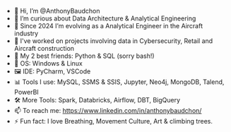 - 👋 Hi, I’m @AnthonyBaudchon
- 👀 I’m curious about Data Architecture & Analytical Engineering
- 🌱 Since 2024 I’m evolving as a Analytical Engineer in the Aircraft industry
- 💞️ I've worked on projects involving data in Cybersecurity, Retail and Aircraft construction
- 🐸 My 2 best friends: Python & SQL (sorry bash!)
- 💾 OS: Windows & Linux
- 🖼️ IDE: PyCharm, VSCode
- 📊 Tools I use: MySQL, SSMS & SSIS, Jupyter, Neo4j, MongoDB, Talend, PowerBI
- 🛠️ More Tools: Spark, Databricks, Airflow, DBT, BigQuery
- 📫 To reach me: https://www.linkedin.com/in/anthonybaudchon/
- ⚡ Fun fact: I love Breathing, Movement Culture, Art & climbing trees.
